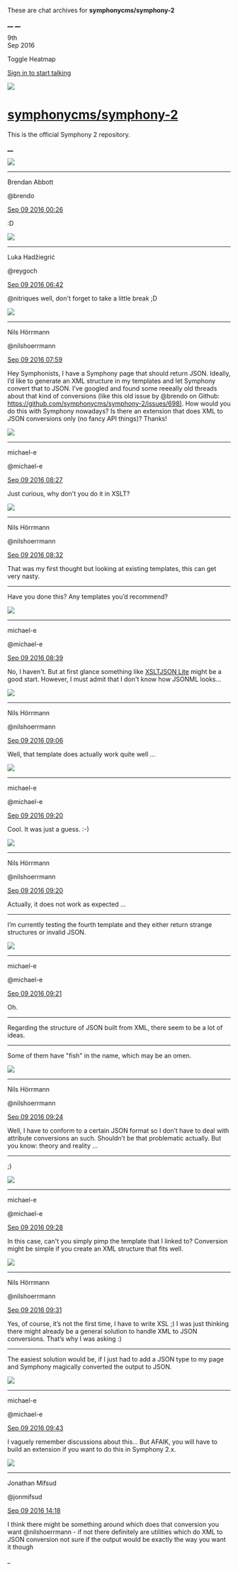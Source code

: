 These are chat archives for **symphonycms/symphony-2**

[__](/symphonycms/symphony-2/archives/2016/09/10)
[__](/symphonycms/symphony-2/archives/2016/09/08)

9th  
Sep 2016

Toggle Heatmap

[Sign in to start talking](/login?action=login&button=archive-login)

![](https://avatars-02.gitter.im/group/iv/3/57542c45c43b8c601977197e?s=48)

#  [symphonycms/symphony-2](/symphonycms/symphony-2)

This is the official Symphony 2 repository.

[ __ ](/orgs/symphonycms/rooms "More symphonycms rooms" )

![](https://avatars2.githubusercontent.com/u/69268?v=3&s=30)

__ __

Brendan Abbott

@brendo

[Sep 09 2016
00:26](https://gitter.im/symphonycms/symphony-2?at=57d201bcfe284f6c3036403c ""
)

:D

![](https://avatars2.githubusercontent.com/u/8524934?v=3&s=30)

__ __

Luka Hadžiegrić

@reygoch

[Sep 09 2016
06:42](https://gitter.im/symphonycms/symphony-2?at=57d259ce77c1b70d7ff89b9a ""
)

@nitriques well, don't forget to take a little break ;D

![](https://avatars0.githubusercontent.com/u/25466?v=3&s=30)

__ __

Nils Hörrmann

@nilshoerrmann

[Sep 09 2016
07:59](https://gitter.im/symphonycms/symphony-2?at=57d26bd1fe284f6c303750d1 ""
)

Hey Symphonists, I have a Symphony page that should return JSON. Ideally, I’d
like to generate an XML structure in my templates and let Symphony convert
that to JSON. I’ve googled and found some reeeally old threads about that kind
of conversions (like this old issue by @brendo on Github:
<https://github.com/symphonycms/symphony-2/issues/698)>. How would you do this
with Symphony nowadays? Is there an extension that does XML to JSON
conversions only (no fancy API things)? Thanks!

![](https://avatars2.githubusercontent.com/u/40072?v=3&s=30)

__ __

michael-e

@michael-e

[Sep 09 2016
08:27](https://gitter.im/symphonycms/symphony-2?at=57d2728f68f483b41cb31380 ""
)

Just curious, why don't you do it in XSLT?

![](https://avatars0.githubusercontent.com/u/25466?v=3&s=30)

__ __

Nils Hörrmann

@nilshoerrmann

[Sep 09 2016
08:32](https://gitter.im/symphonycms/symphony-2?at=57d273b7fe284f6c3037669f ""
)

That was my first thought but looking at existing templates, this can get very
nasty.

__ __

Have you done this? Any templates you’d recommend?

![](https://avatars2.githubusercontent.com/u/40072?v=3&s=30)

__ __

michael-e

@michael-e

[Sep 09 2016
08:39](https://gitter.im/symphonycms/symphony-2?at=57d2755bf33967fc643ef945 ""
)

No, I haven't. But at first glance something like [XSLTJSON
Lite](https://github.com/bramstein/xsltjson#xsltjson-lite-xslt-10-compatible)
might be a good start. However, I must admit that I don't know how JSONML
looks...

![](https://avatars0.githubusercontent.com/u/25466?v=3&s=30)

__ __

Nils Hörrmann

@nilshoerrmann

[Sep 09 2016
09:06](https://gitter.im/symphonycms/symphony-2?at=57d27b90896559723050c075 ""
)

Well, that template does actually work quite well …

![](https://avatars2.githubusercontent.com/u/40072?v=3&s=30)

__ __

michael-e

@michael-e

[Sep 09 2016
09:20](https://gitter.im/symphonycms/symphony-2?at=57d27ec1f33967fc643f15d4 ""
)

Cool. It was just a guess. :-)

![](https://avatars0.githubusercontent.com/u/25466?v=3&s=30)

__ __

Nils Hörrmann

@nilshoerrmann

[Sep 09 2016
09:20](https://gitter.im/symphonycms/symphony-2?at=57d27ef968f483b41cb33f1d ""
)

Actually, it does not work as expected …

__ __

I’m currently testing the fourth template and they either return strange
structures or invalid JSON.

![](https://avatars2.githubusercontent.com/u/40072?v=3&s=30)

__ __

michael-e

@michael-e

[Sep 09 2016
09:21](https://gitter.im/symphonycms/symphony-2?at=57d27f361baa312a6be678e7 ""
)

Oh.

__ __

Regarding the structure of JSON built from XML, there seem to be a lot of
ideas.

__ __

Some of them have "fish" in the name, which may be an omen.

![](https://avatars0.githubusercontent.com/u/25466?v=3&s=30)

__ __

Nils Hörrmann

@nilshoerrmann

[Sep 09 2016
09:24](https://gitter.im/symphonycms/symphony-2?at=57d27fc81baa312a6be67ad8 ""
)

Well, I have to conform to a certain JSON format so I don’t have to deal with
attribute conversions an such. Shouldn’t be that problematic actually. But you
know: theory and reality …

__ __

;)

![](https://avatars2.githubusercontent.com/u/40072?v=3&s=30)

__ __

michael-e

@michael-e

[Sep 09 2016
09:28](https://gitter.im/symphonycms/symphony-2?at=57d280be1baa312a6be67d4e ""
)

In this case, can't you simply pimp the template that I linked to? Conversion
might be simple if you create an XML structure that fits well.

![](https://avatars0.githubusercontent.com/u/25466?v=3&s=30)

__ __

Nils Hörrmann

@nilshoerrmann

[Sep 09 2016
09:31](https://gitter.im/symphonycms/symphony-2?at=57d2816dcdbf820f7fac2391 ""
)

Yes, of course, it’s not the first time, I have to write XSL ;) I was just
thinking there might already be a general solution to handle XML to JSON
conversions. That’s why I was asking :)

__ __

The easiest solution would be, if I just had to add a JSON type to my page and
Symphony magically converted the output to JSON.

![](https://avatars2.githubusercontent.com/u/40072?v=3&s=30)

__ __

michael-e

@michael-e

[Sep 09 2016
09:43](https://gitter.im/symphonycms/symphony-2?at=57d28433fe284f6c30379c08 ""
)

I vaguely remember discussions about this... But AFAIK, you will have to build
an extension if you want to do this in Symphony 2.x.

![](https://avatars1.githubusercontent.com/u/859775?v=3&s=30)

__ __

Jonathan Mifsud

@jonmifsud

[Sep 09 2016
14:18](https://gitter.im/symphonycms/symphony-2?at=57d2c4b23d16fa4f0397c2f8 ""
)

I think there might be something around which does that conversion you want
@nilshoerrmann \- if not there definitely are utilities which do XML to JSON
conversion not sure if the output would be exactly the way you want it though

_

